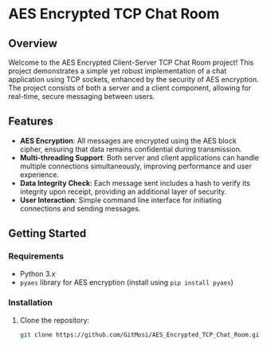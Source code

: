 # AES Encrypted TCP Chat Room

## Overview
Welcome to the AES Encrypted Client-Server TCP Chat Room project! This project demonstrates a simple yet robust implementation of a chat application using TCP sockets, enhanced by the security of AES encryption. The project consists of both a server and a client component, allowing for real-time, secure messaging between users.

## Features
- **AES Encryption**: All messages are encrypted using the AES block cipher, ensuring that data remains confidential during transmission.
- **Multi-threading Support**: Both server and client applications can handle multiple connections simultaneously, improving performance and user experience.
- **Data Integrity Check**: Each message sent includes a hash to verify its integrity upon receipt, providing an additional layer of security.
- **User Interaction**: Simple command line interface for initiating connections and sending messages.

## Getting Started

### Requirements
- Python 3.x
- `pyaes` library for AES encryption (install using `pip install pyaes`)

### Installation
1. Clone the repository:
   ```bash
   git clone https://github.com/GitMosi/AES_Encrypted_TCP_Chat_Room.git
